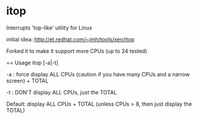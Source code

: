 itop
====

Interrupts 'top-like' utility for Linux

initial idea: http://et.redhat.com/~jmh/tools/xen/itop

Forked it to make it support more CPUs (up to 24 tested)

== Usage
itop [-a|-t]

 -a : force display ALL CPUs (caution if you have many CPUs and a narrow screen) + TOTAL

 -t : DON'T display ALL CPUs, just the TOTAL

Default: display ALL CPUs + TOTAL (unless CPUs > 8, then just display the TOTAL)
